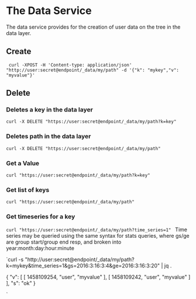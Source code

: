 # The Data Service

The data service provides for the creation of user data on the tree in the data layer.

## Create
`
curl -XPOST -H 'Content-type: application/json'  "http://user:secret@endpoint/_data/my/path" -d '{"k": "mykey","v": "myvalue"}'`

## Delete

### Deletes a key in the data layer

`curl -X DELETE "https://user:secret@endpoint/_data/my/path?k=key"
`
### Deletes path in the data layer

`curl -X DELETE "https://user:secret@endpoint/_data/my/path"
`
### Get a Value

`curl "https://user:secret@endpoint/_data/my/path?k=key"
`
### Get list of keys

`curl "https://user:secret@endpoint/_data/my/path"
`
### Get timeseries for a key

`curl "https://user:secret@endpoint/_data/my/path?time_series=1"
`
Time series may be queried using the same syntax for stats queries, where gs/ge are group start/group end resp, and broken into year:month:day:hour:minute

`curl -s  "http://user:secret@endpoint/_data/my/path?k=mykey&time_series=1&gs=2016:3:16:3:4&ge=2016:3:16:3:20"  | jq . 

{ "v": [   [     1458109254,     "user",     "myvalue"   ],   [     1458109242,     "user",     "myvalue"   ] ], "s": "ok"}`
`

`